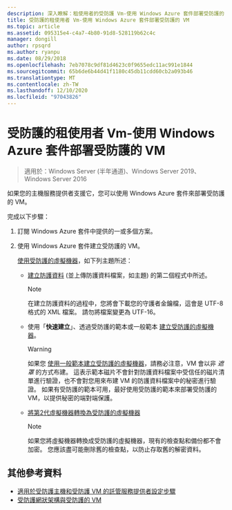 ```yaml
---
description: 深入瞭解：租使用者的受防護 Vm-使用 Windows Azure 套件部署受防護的 VM
title: 受防護的租使用者 Vm-使用 Windows Azure 套件部署受防護的 VM
ms.topic: article
ms.assetid: 095315e4-c4a7-4b80-91d8-528119b62c4c
manager: dongill
author: rpsqrd
ms.author: ryanpu
ms.date: 08/29/2018
ms.openlocfilehash: 7eb7078c9df81d4623c0f9655edc11ac991e1844
ms.sourcegitcommit: 65b6de6b44d41f1180c45db11cdd60cb2a093b46
ms.translationtype: MT
ms.contentlocale: zh-TW
ms.lasthandoff: 12/10/2020
ms.locfileid: "97043826"
---
```

# <a name="shielded-vms--for-tenants---deploying-a-shielded-vm-by-using-windows-azure-pack"></a>受防護的租使用者 Vm-使用 Windows Azure 套件部署受防護的 VM

>適用於：Windows Server (半年通道)、Windows Server 2019、Windows Server 2016

如果您的主機服務提供者支援它，您可以使用 Windows Azure 套件來部署受防護的 VM。

完成以下步驟：

1. 訂閱 Windows Azure 套件中提供的一或多個方案。

2. 使用 Windows Azure 套件建立受防護的 VM。

    [使用受防護的虛擬機器](/previous-versions/azure/windows-server-azure-pack/mt720674(v=technet.10))，如下列主題所述：

   - [建立防護資料](/previous-versions/azure/windows-server-azure-pack/mt720672(v=technet.10)) (並上傳防護資料檔案，如主題) 的第二個程式中所述。

     > [!NOTE]
     > 在建立防護資料的過程中，您將會下載您的守護者金鑰檔，這會是 UTF-8 格式的 XML 檔案。 請勿將檔案變更為 UTF-16。

   - 使用「**快速建立**」、透過受防護的範本或一般範本 [建立受防護的虛擬機器](/previous-versions/azure/windows-server-azure-pack/mt720673(v=technet.10))。

       > [!WARNING]
       > 如果您 [使用一般範本建立受防護的虛擬機器](/previous-versions/azure/windows-server-azure-pack/mt720673(v=technet.10)#Anchor_2)，請務必注意，VM 會以非 *遮罩* 的方式布建。 這表示範本磁片不會針對防護資料檔案中受信任的磁片清單進行驗證，也不會對您用來布建 VM 的防護資料檔案中的秘密進行驗證。 如果有受防護的範本可用，最好使用受防護的範本來部署受防護的 VM，以提供秘密的端對端保護。

   - [將第2代虛擬機器轉換為受防護的虛擬機器](/previous-versions/azure/windows-server-azure-pack/mt720670(v=technet.10))

       > [!NOTE]
       > 如果您將虛擬機器轉換成受防護的虛擬機器，現有的檢查點和備份都不會加密。 您應該盡可能刪除舊的檢查點，以防止存取舊的解密資料。

## <a name="additional-references"></a>其他參考資料

- [適用於受防護主機和受防護 VM 的託管服務提供者設定步驟](guarded-fabric-configuration-scenarios-for-shielded-vms-overview.md)
- [受防護網狀架構與受防護的 VM](guarded-fabric-and-shielded-vms-top-node.md)
